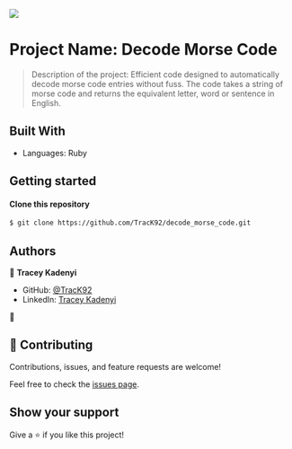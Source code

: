 ![](https://img.shields.io/badge/Microverse-blueviolet)

# Project Name: Decode Morse Code

> Description of the project: Efficient code designed to automatically decode morse code entries without fuss. The code takes a string of morse code and returns the equivalent letter, word or sentence in English.

## Built With
- Languages: Ruby

## Getting started

#### Clone this repository

```bash
$ git clone https://github.com/TracK92/decode_morse_code.git
```

## Authors

👤 **Tracey Kadenyi**

- GitHub: [@TracK92](https://github.com/TracK92)
- LinkedIn: [Tracey Kadenyi](https://www.linkedin.com/in/tracey-kadenyi/)

👤
## 🤝 Contributing

Contributions, issues, and feature requests are welcome!

Feel free to check the [issues page](../../issues/).

## Show your support

Give a ⭐️ if you like this project!
